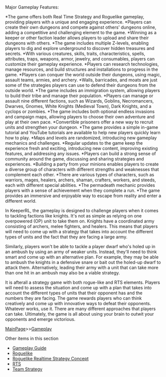 Major Gameplay Features:

*The game offers both Real Time Strategy and Roguelike gameplay, providing players with a unique and engaging experience.
*Players can create their own dungeons and compete against others' dungeons online, adding a competitive and challenging element to the game.
*Winning as a keeper or other faction leader allows players to upload and share their dungeons with others.
*The game includes multiple Z-levels, enabling players to dig and explore underground to discover hidden treasures and secrets.
*With various creatures, skills, traits, characteristics, spells, attributes, traps, weapons, armor, jewelry, and consumables, players can customize their gameplay experience.
*Players can research technologies, manage resources, and build structures and installations to progress in the game.
*Players can conquer the world outside their dungeons, using magic, assault teams, armies, and archery.
*Walls, barricades, and moats are just some of the strategies players can use to defend their dungeons from the outside world.
*The game includes an immigration system, allowing players to build their tribe and manage their population.
*Players can manage or assault nine different factions, such as Wizards, Goblins, Necromancers, Dwarves, Gnomes, White Knights (Medieval Town), Dark Knights, and a cyclops or zombies.
*The game includes both optional endless invasions and campaign maps, allowing players to choose their own adventure and play at their own pace.
*Convertible prisoners offer a new way to recruit units and strengthen your dungeon.
*The game provides a simple in-game tutorial and YouTube tutorials are available to help new players quickly learn how to play.
*Maps and levels are randomized, introducing new gameplay mechanics and challenges.
*Regular updates to the game keep the experience fresh and exciting, introducing new content, improving existing features, and addressing any issues.
*Players can build a strong sense of community around the game, discussing and sharing strategies and experiences.
*Building a party from your minions enables players to create a diverse group of characters with different strengths and weaknesses that complement each other.
*There are various types of characters, such as warriors, mages, healers, archers, shaman, crafters, workers, and steeds, each with different special abilities.
*The permadeath mechanic provides players with a sense of achievement when they complete a run.
*The game provides an immersive and enjoyable way to escape from reality and enter a different world.

In KeeperRL, the gameplay is designed to challenge players when it comes to tackling factions like knights. It's not as simple as relying on one overpowered (OP) unit to take them on. Knights have a coordinated army consisting of archers, melee fighters, and healers. This means that players will need to come up with a strategy that takes into account the different types of units and the fact that they are facing a large army.


Similarly, players won't be able to tackle a player dwarf who's holed up in an ambush by using an army of weaker units. Instead, they'll need to think smart and come up with an alternative plan. For example, they may be able to ambush the knights in a defensive snare or bait out the holed-up dwarf to attack them. Alternatively, leading their army with a unit that can take more than one hit in an ambush may also be a viable strategy.


It is afterall a strategy game with both rogue-like and RTS elements. Players will need to assess the situation and come up with a plan that takes into account the different types of units that their opponent has and the numbers they are facing. The game rewards players who can think creatively and come up with innovative ways to defeat their opponents. Whatever works, use it. There are many different approaches that players can take. Ultimately, the game is all about using your brain to outwit your opponents and emerge victorious.


[MainPage](/keeperrl_wiki/ "wikilink")>>[Gameplay](/keeperrl_wiki/Gameplay "wikilink")

Other items in this section
-    [Gameplay Guide](/keeperrl_wiki/Gameplay_Guide "wikilink")
-    [Roguelike](/keeperrl_wiki/Roguelike "wikilink")
-    [Roguelike Realtime Strategy Concept](/keeperrl_wiki/Roguelike_Realtime_Strategy_Concept "wikilink")
-    [RTS](/keeperrl_wiki/RTS "wikilink")
-    [Team Strategy](/keeperrl_wiki/Team_Strategy "wikilink")
